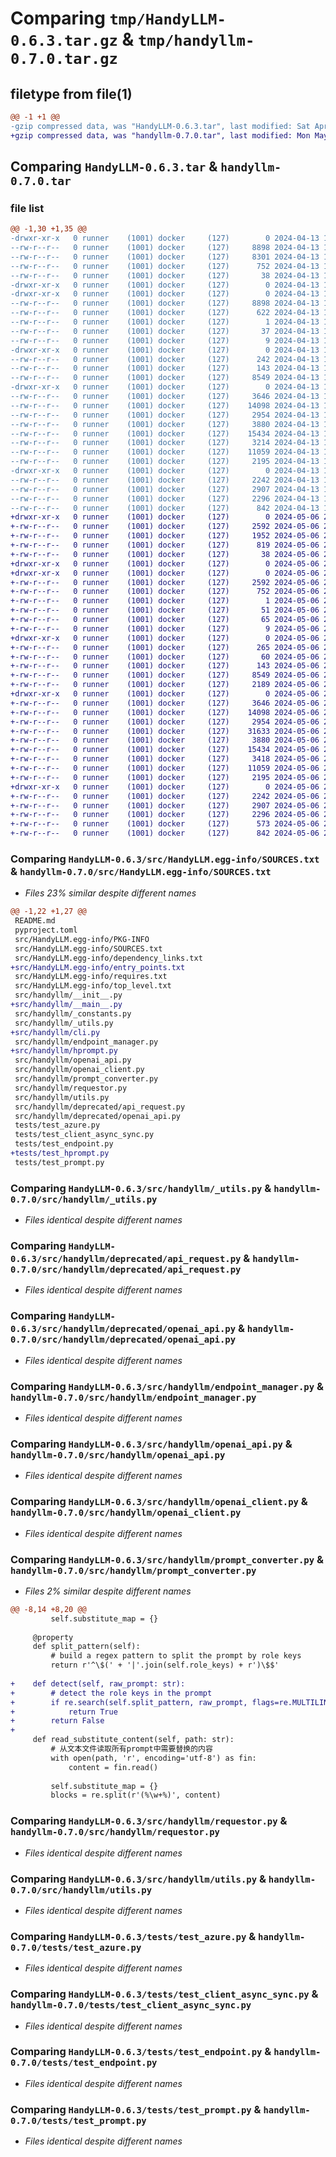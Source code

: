 # Comparing `tmp/HandyLLM-0.6.3.tar.gz` & `tmp/handyllm-0.7.0.tar.gz`

## filetype from file(1)

```diff
@@ -1 +1 @@
-gzip compressed data, was "HandyLLM-0.6.3.tar", last modified: Sat Apr 13 11:22:26 2024, max compression
+gzip compressed data, was "handyllm-0.7.0.tar", last modified: Mon May  6 20:05:43 2024, max compression
```

## Comparing `HandyLLM-0.6.3.tar` & `handyllm-0.7.0.tar`

### file list

```diff
@@ -1,30 +1,35 @@
-drwxr-xr-x   0 runner    (1001) docker     (127)        0 2024-04-13 11:22:26.556732 HandyLLM-0.6.3/
--rw-r--r--   0 runner    (1001) docker     (127)     8898 2024-04-13 11:22:26.556732 HandyLLM-0.6.3/PKG-INFO
--rw-r--r--   0 runner    (1001) docker     (127)     8301 2024-04-13 11:22:22.000000 HandyLLM-0.6.3/README.md
--rw-r--r--   0 runner    (1001) docker     (127)      752 2024-04-13 11:22:22.000000 HandyLLM-0.6.3/pyproject.toml
--rw-r--r--   0 runner    (1001) docker     (127)       38 2024-04-13 11:22:26.556732 HandyLLM-0.6.3/setup.cfg
-drwxr-xr-x   0 runner    (1001) docker     (127)        0 2024-04-13 11:22:26.552732 HandyLLM-0.6.3/src/
-drwxr-xr-x   0 runner    (1001) docker     (127)        0 2024-04-13 11:22:26.556732 HandyLLM-0.6.3/src/HandyLLM.egg-info/
--rw-r--r--   0 runner    (1001) docker     (127)     8898 2024-04-13 11:22:26.000000 HandyLLM-0.6.3/src/HandyLLM.egg-info/PKG-INFO
--rw-r--r--   0 runner    (1001) docker     (127)      622 2024-04-13 11:22:26.000000 HandyLLM-0.6.3/src/HandyLLM.egg-info/SOURCES.txt
--rw-r--r--   0 runner    (1001) docker     (127)        1 2024-04-13 11:22:26.000000 HandyLLM-0.6.3/src/HandyLLM.egg-info/dependency_links.txt
--rw-r--r--   0 runner    (1001) docker     (127)       37 2024-04-13 11:22:26.000000 HandyLLM-0.6.3/src/HandyLLM.egg-info/requires.txt
--rw-r--r--   0 runner    (1001) docker     (127)        9 2024-04-13 11:22:26.000000 HandyLLM-0.6.3/src/HandyLLM.egg-info/top_level.txt
-drwxr-xr-x   0 runner    (1001) docker     (127)        0 2024-04-13 11:22:26.556732 HandyLLM-0.6.3/src/handyllm/
--rw-r--r--   0 runner    (1001) docker     (127)      242 2024-04-13 11:22:22.000000 HandyLLM-0.6.3/src/handyllm/__init__.py
--rw-r--r--   0 runner    (1001) docker     (127)      143 2024-04-13 11:22:22.000000 HandyLLM-0.6.3/src/handyllm/_constants.py
--rw-r--r--   0 runner    (1001) docker     (127)     8549 2024-04-13 11:22:22.000000 HandyLLM-0.6.3/src/handyllm/_utils.py
-drwxr-xr-x   0 runner    (1001) docker     (127)        0 2024-04-13 11:22:26.556732 HandyLLM-0.6.3/src/handyllm/deprecated/
--rw-r--r--   0 runner    (1001) docker     (127)     3646 2024-04-13 11:22:22.000000 HandyLLM-0.6.3/src/handyllm/deprecated/api_request.py
--rw-r--r--   0 runner    (1001) docker     (127)    14098 2024-04-13 11:22:22.000000 HandyLLM-0.6.3/src/handyllm/deprecated/openai_api.py
--rw-r--r--   0 runner    (1001) docker     (127)     2954 2024-04-13 11:22:22.000000 HandyLLM-0.6.3/src/handyllm/endpoint_manager.py
--rw-r--r--   0 runner    (1001) docker     (127)     3880 2024-04-13 11:22:22.000000 HandyLLM-0.6.3/src/handyllm/openai_api.py
--rw-r--r--   0 runner    (1001) docker     (127)    15434 2024-04-13 11:22:22.000000 HandyLLM-0.6.3/src/handyllm/openai_client.py
--rw-r--r--   0 runner    (1001) docker     (127)     3214 2024-04-13 11:22:22.000000 HandyLLM-0.6.3/src/handyllm/prompt_converter.py
--rw-r--r--   0 runner    (1001) docker     (127)    11059 2024-04-13 11:22:22.000000 HandyLLM-0.6.3/src/handyllm/requestor.py
--rw-r--r--   0 runner    (1001) docker     (127)     2195 2024-04-13 11:22:22.000000 HandyLLM-0.6.3/src/handyllm/utils.py
-drwxr-xr-x   0 runner    (1001) docker     (127)        0 2024-04-13 11:22:26.556732 HandyLLM-0.6.3/tests/
--rw-r--r--   0 runner    (1001) docker     (127)     2242 2024-04-13 11:22:22.000000 HandyLLM-0.6.3/tests/test_azure.py
--rw-r--r--   0 runner    (1001) docker     (127)     2907 2024-04-13 11:22:22.000000 HandyLLM-0.6.3/tests/test_client_async_sync.py
--rw-r--r--   0 runner    (1001) docker     (127)     2296 2024-04-13 11:22:22.000000 HandyLLM-0.6.3/tests/test_endpoint.py
--rw-r--r--   0 runner    (1001) docker     (127)      842 2024-04-13 11:22:22.000000 HandyLLM-0.6.3/tests/test_prompt.py
+drwxr-xr-x   0 runner    (1001) docker     (127)        0 2024-05-06 20:05:43.546211 handyllm-0.7.0/
+-rw-r--r--   0 runner    (1001) docker     (127)     2592 2024-05-06 20:05:43.546211 handyllm-0.7.0/PKG-INFO
+-rw-r--r--   0 runner    (1001) docker     (127)     1952 2024-05-06 20:05:39.000000 handyllm-0.7.0/README.md
+-rw-r--r--   0 runner    (1001) docker     (127)      819 2024-05-06 20:05:39.000000 handyllm-0.7.0/pyproject.toml
+-rw-r--r--   0 runner    (1001) docker     (127)       38 2024-05-06 20:05:43.546211 handyllm-0.7.0/setup.cfg
+drwxr-xr-x   0 runner    (1001) docker     (127)        0 2024-05-06 20:05:43.542211 handyllm-0.7.0/src/
+drwxr-xr-x   0 runner    (1001) docker     (127)        0 2024-05-06 20:05:43.546211 handyllm-0.7.0/src/HandyLLM.egg-info/
+-rw-r--r--   0 runner    (1001) docker     (127)     2592 2024-05-06 20:05:43.000000 handyllm-0.7.0/src/HandyLLM.egg-info/PKG-INFO
+-rw-r--r--   0 runner    (1001) docker     (127)      752 2024-05-06 20:05:43.000000 handyllm-0.7.0/src/HandyLLM.egg-info/SOURCES.txt
+-rw-r--r--   0 runner    (1001) docker     (127)        1 2024-05-06 20:05:43.000000 handyllm-0.7.0/src/HandyLLM.egg-info/dependency_links.txt
+-rw-r--r--   0 runner    (1001) docker     (127)       51 2024-05-06 20:05:43.000000 handyllm-0.7.0/src/HandyLLM.egg-info/entry_points.txt
+-rw-r--r--   0 runner    (1001) docker     (127)       65 2024-05-06 20:05:43.000000 handyllm-0.7.0/src/HandyLLM.egg-info/requires.txt
+-rw-r--r--   0 runner    (1001) docker     (127)        9 2024-05-06 20:05:43.000000 handyllm-0.7.0/src/HandyLLM.egg-info/top_level.txt
+drwxr-xr-x   0 runner    (1001) docker     (127)        0 2024-05-06 20:05:43.546211 handyllm-0.7.0/src/handyllm/
+-rw-r--r--   0 runner    (1001) docker     (127)      265 2024-05-06 20:05:39.000000 handyllm-0.7.0/src/handyllm/__init__.py
+-rw-r--r--   0 runner    (1001) docker     (127)       60 2024-05-06 20:05:39.000000 handyllm-0.7.0/src/handyllm/__main__.py
+-rw-r--r--   0 runner    (1001) docker     (127)      143 2024-05-06 20:05:39.000000 handyllm-0.7.0/src/handyllm/_constants.py
+-rw-r--r--   0 runner    (1001) docker     (127)     8549 2024-05-06 20:05:39.000000 handyllm-0.7.0/src/handyllm/_utils.py
+-rw-r--r--   0 runner    (1001) docker     (127)     2189 2024-05-06 20:05:39.000000 handyllm-0.7.0/src/handyllm/cli.py
+drwxr-xr-x   0 runner    (1001) docker     (127)        0 2024-05-06 20:05:43.546211 handyllm-0.7.0/src/handyllm/deprecated/
+-rw-r--r--   0 runner    (1001) docker     (127)     3646 2024-05-06 20:05:39.000000 handyllm-0.7.0/src/handyllm/deprecated/api_request.py
+-rw-r--r--   0 runner    (1001) docker     (127)    14098 2024-05-06 20:05:39.000000 handyllm-0.7.0/src/handyllm/deprecated/openai_api.py
+-rw-r--r--   0 runner    (1001) docker     (127)     2954 2024-05-06 20:05:39.000000 handyllm-0.7.0/src/handyllm/endpoint_manager.py
+-rw-r--r--   0 runner    (1001) docker     (127)    31633 2024-05-06 20:05:39.000000 handyllm-0.7.0/src/handyllm/hprompt.py
+-rw-r--r--   0 runner    (1001) docker     (127)     3880 2024-05-06 20:05:39.000000 handyllm-0.7.0/src/handyllm/openai_api.py
+-rw-r--r--   0 runner    (1001) docker     (127)    15434 2024-05-06 20:05:39.000000 handyllm-0.7.0/src/handyllm/openai_client.py
+-rw-r--r--   0 runner    (1001) docker     (127)     3418 2024-05-06 20:05:39.000000 handyllm-0.7.0/src/handyllm/prompt_converter.py
+-rw-r--r--   0 runner    (1001) docker     (127)    11059 2024-05-06 20:05:39.000000 handyllm-0.7.0/src/handyllm/requestor.py
+-rw-r--r--   0 runner    (1001) docker     (127)     2195 2024-05-06 20:05:39.000000 handyllm-0.7.0/src/handyllm/utils.py
+drwxr-xr-x   0 runner    (1001) docker     (127)        0 2024-05-06 20:05:43.546211 handyllm-0.7.0/tests/
+-rw-r--r--   0 runner    (1001) docker     (127)     2242 2024-05-06 20:05:39.000000 handyllm-0.7.0/tests/test_azure.py
+-rw-r--r--   0 runner    (1001) docker     (127)     2907 2024-05-06 20:05:39.000000 handyllm-0.7.0/tests/test_client_async_sync.py
+-rw-r--r--   0 runner    (1001) docker     (127)     2296 2024-05-06 20:05:39.000000 handyllm-0.7.0/tests/test_endpoint.py
+-rw-r--r--   0 runner    (1001) docker     (127)      573 2024-05-06 20:05:39.000000 handyllm-0.7.0/tests/test_hprompt.py
+-rw-r--r--   0 runner    (1001) docker     (127)      842 2024-05-06 20:05:39.000000 handyllm-0.7.0/tests/test_prompt.py
```

### Comparing `HandyLLM-0.6.3/src/HandyLLM.egg-info/SOURCES.txt` & `handyllm-0.7.0/src/HandyLLM.egg-info/SOURCES.txt`

 * *Files 23% similar despite different names*

```diff
@@ -1,22 +1,27 @@
 README.md
 pyproject.toml
 src/HandyLLM.egg-info/PKG-INFO
 src/HandyLLM.egg-info/SOURCES.txt
 src/HandyLLM.egg-info/dependency_links.txt
+src/HandyLLM.egg-info/entry_points.txt
 src/HandyLLM.egg-info/requires.txt
 src/HandyLLM.egg-info/top_level.txt
 src/handyllm/__init__.py
+src/handyllm/__main__.py
 src/handyllm/_constants.py
 src/handyllm/_utils.py
+src/handyllm/cli.py
 src/handyllm/endpoint_manager.py
+src/handyllm/hprompt.py
 src/handyllm/openai_api.py
 src/handyllm/openai_client.py
 src/handyllm/prompt_converter.py
 src/handyllm/requestor.py
 src/handyllm/utils.py
 src/handyllm/deprecated/api_request.py
 src/handyllm/deprecated/openai_api.py
 tests/test_azure.py
 tests/test_client_async_sync.py
 tests/test_endpoint.py
+tests/test_hprompt.py
 tests/test_prompt.py
```

### Comparing `HandyLLM-0.6.3/src/handyllm/_utils.py` & `handyllm-0.7.0/src/handyllm/_utils.py`

 * *Files identical despite different names*

### Comparing `HandyLLM-0.6.3/src/handyllm/deprecated/api_request.py` & `handyllm-0.7.0/src/handyllm/deprecated/api_request.py`

 * *Files identical despite different names*

### Comparing `HandyLLM-0.6.3/src/handyllm/deprecated/openai_api.py` & `handyllm-0.7.0/src/handyllm/deprecated/openai_api.py`

 * *Files identical despite different names*

### Comparing `HandyLLM-0.6.3/src/handyllm/endpoint_manager.py` & `handyllm-0.7.0/src/handyllm/endpoint_manager.py`

 * *Files identical despite different names*

### Comparing `HandyLLM-0.6.3/src/handyllm/openai_api.py` & `handyllm-0.7.0/src/handyllm/openai_api.py`

 * *Files identical despite different names*

### Comparing `HandyLLM-0.6.3/src/handyllm/openai_client.py` & `handyllm-0.7.0/src/handyllm/openai_client.py`

 * *Files identical despite different names*

### Comparing `HandyLLM-0.6.3/src/handyllm/prompt_converter.py` & `handyllm-0.7.0/src/handyllm/prompt_converter.py`

 * *Files 2% similar despite different names*

```diff
@@ -8,14 +8,20 @@
         self.substitute_map = {}
 
     @property
     def split_pattern(self):
         # build a regex pattern to split the prompt by role keys
         return r'^\$(' + '|'.join(self.role_keys) + r')\$$'
 
+    def detect(self, raw_prompt: str):
+        # detect the role keys in the prompt
+        if re.search(self.split_pattern, raw_prompt, flags=re.MULTILINE):
+            return True
+        return False
+
     def read_substitute_content(self, path: str):
         # 从文本文件读取所有prompt中需要替换的内容
         with open(path, 'r', encoding='utf-8') as fin:
             content = fin.read()
     
         self.substitute_map = {}
         blocks = re.split(r'(%\w+%)', content)
```

### Comparing `HandyLLM-0.6.3/src/handyllm/requestor.py` & `handyllm-0.7.0/src/handyllm/requestor.py`

 * *Files identical despite different names*

### Comparing `HandyLLM-0.6.3/src/handyllm/utils.py` & `handyllm-0.7.0/src/handyllm/utils.py`

 * *Files identical despite different names*

### Comparing `HandyLLM-0.6.3/tests/test_azure.py` & `handyllm-0.7.0/tests/test_azure.py`

 * *Files identical despite different names*

### Comparing `HandyLLM-0.6.3/tests/test_client_async_sync.py` & `handyllm-0.7.0/tests/test_client_async_sync.py`

 * *Files identical despite different names*

### Comparing `HandyLLM-0.6.3/tests/test_endpoint.py` & `handyllm-0.7.0/tests/test_endpoint.py`

 * *Files identical despite different names*

### Comparing `HandyLLM-0.6.3/tests/test_prompt.py` & `handyllm-0.7.0/tests/test_prompt.py`

 * *Files identical despite different names*

